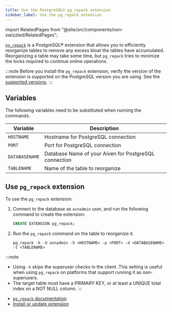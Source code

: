 ```yaml
---
title: Use the PostgreSQL® pg_repack extension
sidebar_label: Use the pg_repack extension
---
```


import RelatedPages from "@site/src/components/non-swizzled/RelatedPages";

[`pg_repack`](https://reorg.github.io/pg_repack/) is a PostgreSQL® extension that allows you to efficiently reorganize tables to remove any excess bloat the tables have accumulated.
Reorganizing a table may take some time, but `pg_repack` tries to minimize the locks required to continue online operations.

:::note
Before you install the `pg_repack` extension, verify the version of the
extension is supported on the PostgreSQL version you are using. See the [supported versions](https://reorg.github.io/pg_repack/).
:::

## Variables

The following variables need to be substituted when running the
commands.

|    Variable    |                      Description                      |
|----------------|-------------------------------------------------------|
| `HOSTNAME`     | Hostname for PostgreSQL connection                    |
| `PORT`         | Port for PostgreSQL connection                        |
| `DATABASENAME` | Database Name of your Aiven for PostgreSQL connection |
| `TABLENAME`    | Name of the table to reorganize                       |

## Use `pg_repack` extension

To use the `pg_repack` extension:

1.  Connect to the database as `avnadmin` user, and run the following
    command to create the extension:

    ```sql
    CREATE EXTENSION pg_repack;
    ```

1.  Run the `pg_repack` command on the table to reorganize it.

    ```bas
    pg_repack -k -U avnadmin -h <HOSTNAME> -p <PORT> -d <DATABASENAME> -t <TABLENAME>
    ```

:::note
- Using `-k` skips the superuser checks in the client. This setting is
  useful when using `pg_repack` on platforms that support running it as non-superusers.
- The target table must have a PRIMARY KEY, or at least a UNIQUE total index on a NOT NULL column.
:::

<RelatedPages/>

- [`pg_repack` documentation](https://reorg.github.io/pg_repack/)
- [Install or update extension](/docs/products/postgresql/howto/manage-extensions)
